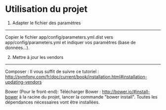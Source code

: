 Utilisation du projet
========================

1) Adapter le fichier des paramètres
--------

Copier le fichier app/config/parameters.yml.dist vers app/config/parameters.yml et indiquer vos paramètres (base de données...).

2) Mettre à jour les vendors
------

Composer :
Il vous suffit de suivre ce tutoriel : http://symfony.com/fr/doc/current/book/installation.html#installation-updating-vendors

Bower (Pour le front-end): 
Télécharger Bower : http://bower.io/#install-bower
à la racine du projet, lancer la commande "bower install". Toutes les dépendances nécessaires vont être installées.
